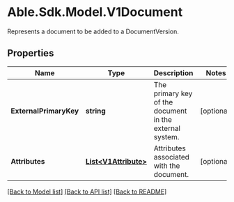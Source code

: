 # Able.Sdk.Model.V1Document
Represents a document to be added to a DocumentVersion.
## Properties

Name | Type | Description | Notes
------------ | ------------- | ------------- | -------------
**ExternalPrimaryKey** | **string** | The primary key of the document in the external system. | [optional] 
**Attributes** | [**List&lt;V1Attribute&gt;**](V1Attribute.md) | Attributes associated with the document. | [optional] 

[[Back to Model list]](../README.md#documentation-for-models) [[Back to API list]](../README.md#documentation-for-api-endpoints) [[Back to README]](../README.md)

